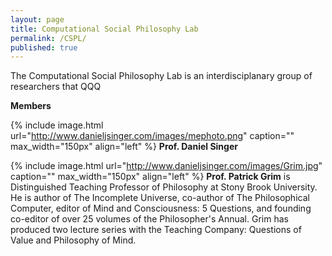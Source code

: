 ```yaml
---
layout: page
title: Computational Social Philosophy Lab
permalink: /CSPL/
published: true
---
```


The Computational Social Philosophy Lab is an interdisciplanary group of researchers that QQQ

**Members**

{% include image.html url="http://www.danieljsinger.com/images/mephoto.png" caption="" max_width="150px" align="left" %}
**Prof. Daniel Singer**

<p></p>

{% include image.html url="http://www.danieljsinger.com/images/Grim.jpg" caption="" max_width="150px" align="left" %}
**Prof. Patrick Grim** is Distinguished Teaching Professor of Philosophy at Stony Brook University. He is author of The Incomplete Universe, co-author of The Philosophical Computer, editor of Mind and Consciousness: 5 Questions, and founding co-editor of over 25 volumes of the Philosopher's Annual. Grim has produced two lecture series with the Teaching Company: Questions of Value and Philosophy of Mind.

<br />
